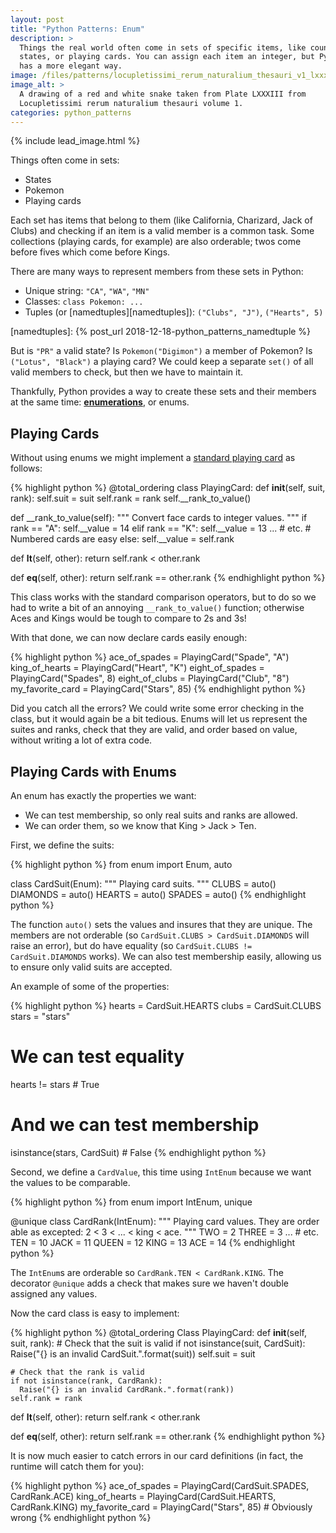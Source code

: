 ```yaml
---
layout: post
title: "Python Patterns: Enum"
description: >
  Things the real world often come in sets of specific items, like countries,
  states, or playing cards. You can assign each item an integer, but Python
  has a more elegant way.
image: /files/patterns/locupletissimi_rerum_naturalium_thesauri_v1_lxxxiii_snake.png
image_alt: >
  A drawing of a red and white snake taken from Plate LXXXIII from
  Locupletissimi rerum naturalium thesauri volume 1.
categories: python_patterns
---
```


{% include lead_image.html %}

Things often come in sets:

- States
- Pokemon
- Playing cards

Each set has items that belong to them (like California, Charizard, Jack of
Clubs) and checking if an item is a valid member is a common task. Some
collections (playing cards, for example) are also orderable; twos come before
fives which come before Kings.

There are many ways to represent members from these sets in Python:

- Unique string: `"CA"`, `"WA"`, `"MN"`
- Classes: `class Pokemon: ... `
- Tuples (or [namedtuples][namedtuples]): `("Clubs", "J")`, `("Hearts", 5)` 

[namedtuples]: {% post_url 2018-12-18-python_patterns_namedtuple %}

But is `"PR"` a valid state? Is `Pokemon("Digimon")` a member of Pokemon? Is
`("Lotus", "Black")` a playing card? We could keep a separate `set()` of all
valid members to check, but then we have to maintain it.

Thankfully, Python provides a way to create these sets and their members at
the same time: [**enumerations**][enums], or enums.

[enums]: https://docs.python.org/3/library/enum.html

## Playing Cards

Without using enums we might implement a [standard playing card][card_52] as
follows:

[card_52]: https://en.wikipedia.org/wiki/Standard_52-card_deck

{% highlight python %}
@total_ordering
class PlayingCard:
  def __init__(self, suit, rank):
    self.suit = suit
    self.rank = rank
    self.__rank_to_value()

  def __rank_to_value(self):
    """ Convert face cards to integer values. """
    if rank == "A":
      self.__value = 14
    elif rank == "K":
      self.__value = 13
    ... # etc.
    # Numbered cards are easy
    else:
      self.__value = self.rank

  def __lt__(self, other):
    return self.rank < other.rank

  def __eq__(self, other):
    return self.rank == other.rank
{% endhighlight python %}

This class works with the standard comparison operators, but to do so we had
to write a bit of an annoying `__rank_to_value()` function; otherwise Aces and
Kings would be tough to compare to 2s and 3s!

With that done, we can now declare cards easily enough:

{% highlight python %}
ace_of_spades    = PlayingCard("Spade", "A")
king_of_hearts   = PlayingCard("Heart", "K")
eight_of_spades  = PlayingCard("Spades", 8)
eight_of_clubs   = PlayingCard("Club", "8")
my_favorite_card = PlayingCard("Stars", 85)
{% endhighlight python %}

Did you catch all the errors? We could write some error checking in the class,
but it would again be a bit tedious. Enums will let us represent the suites
and ranks, check that they are valid, and order based on value, without
writing a lot of extra code.

## Playing Cards with Enums

An enum has exactly the properties we want:

- We can test membership, so only real suits and ranks are allowed.
- We can order them, so we know that King > Jack > Ten.

First, we define the suits:

{% highlight python %}
from enum import Enum, auto

class CardSuit(Enum):
    """ Playing card suits. """
    CLUBS = auto()
    DIAMONDS = auto()
    HEARTS = auto()
    SPADES = auto()
{% endhighlight python %}

The function `auto()` sets the values and insures that they are unique. The
members are not orderable (so `CardSuit.CLUBS > CardSuit.DIAMONDS` will raise
an error), but do have equality (so `CardSuit.CLUBS != CardSuit.DIAMONDS`
works). We can also test membership easily, allowing us to ensure only valid
suits are accepted.

An example of some of the properties:

{% highlight python %}
hearts = CardSuit.HEARTS
clubs = CardSuit.CLUBS
stars = "stars"

# We can test equality
hearts != stars  # True

# And we can test membership
isinstance(stars, CardSuit)  # False
{% endhighlight python %}

Second, we define a `CardValue`, this time using `IntEnum` because we want the
values to be comparable.

{% highlight python %}
from enum import IntEnum, unique

@unique
class CardRank(IntEnum):
    """ Playing card values. They are order able as excepted:
    2 < 3 < ... < king < ace.
    """
    TWO = 2
    THREE = 3
    ... # etc.
    TEN = 10
    JACK = 11
    QUEEN = 12
    KING = 13
    ACE = 14
{% endhighlight python %}

The `IntEnum`s are orderable so `CardRank.TEN < CardRank.KING`. The decorator
`@unique` adds a check that makes sure we haven't double assigned any values.

Now the card class is easy to implement:

{% highlight python %}
@total_ordering
Class PlayingCard:
  def __init__(self, suit, rank):
    # Check that the suit is valid
    if not isinstance(suit, CardSuit):
      Raise("{} is an invalid CardSuit.".format(suit))
    self.suit = suit

    # Check that the rank is valid
    if not isinstance(rank, CardRank):
      Raise("{} is an invalid CardRank.".format(rank))
    self.rank = rank

  def __lt__(self, other):
    return self.rank < other.rank

  def __eq__(self, other):
    return self.rank == other.rank
{% endhighlight python %}

It is now much easier to catch errors in our card definitions (in fact, the
runtime will catch them for you):

{% highlight python %}
ace_of_spades    = PlayingCard(CardSuit.SPADES, CardRank.ACE)
king_of_hearts   = PlayingCard(CardSuit.HEARTS, CardRank.KING)
my_favorite_card = PlayingCard("Stars", 85)  # Obviously wrong
{% endhighlight python %}
